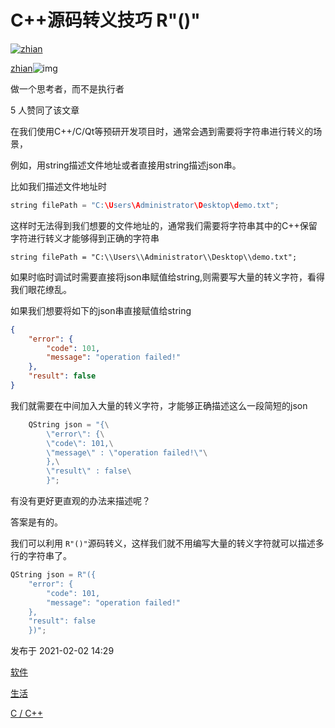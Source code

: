 # C++源码转义技巧 R"()"

[![zhian](https://pica.zhimg.com/bd9de58c33e47830e89956046510c04b_l.jpg?source=172ae18b)](https://www.zhihu.com/people/zhian1990)

[zhian](https://www.zhihu.com/people/zhian1990)![img](https://pica.zhimg.com/v2-4812630bc27d642f7cafcd6cdeca3d7a.jpg?source=88ceefae)

做一个思考者，而不是执行者

5 人赞同了该文章

在我们使用C++/C/Qt等预研开发项目时，通常会遇到需要将字符串进行转义的场景，

例如，用string描述文件地址或者直接用string描述json串。

比如我们描述文件地址时

```cpp
string filePath = "C:\Users\Administrator\Desktop\demo.txt";
```

这样时无法得到我们想要的文件地址的，通常我们需要将字符串其中的C++保留字符进行转义才能够得到正确的字符串

```text
string filePath = "C:\\Users\\Administrator\\Desktop\\demo.txt";
```

如果时临时调试时需要直接将json串赋值给string,则需要写大量的转义字符，看得我们眼花缭乱。

如果我们想要将如下的json串直接赋值给string



```json
{
    "error": {
        "code": 101,
        "message": "operation failed!"
    },
    "result": false
}
```

我们就需要在中间加入大量的转义字符，才能够正确描述这么一段简短的json

```cpp
	QString json = "{\
		\"error\": {\
		\"code\": 101,\
		\"message\" : \"operation failed!\"\
		},\
		\"result\" : false\
		}";
```



有没有更好更直观的办法来描述呢？

答案是有的。

我们可以利用 `R"()"`源码转义，这样我们就不用编写大量的转义字符就可以描述多行的字符串了。

```cpp
QString json = R"({
    "error": {
        "code": 101,
        "message": "operation failed!"
    },
    "result": false
	})";
```



发布于 2021-02-02 14:29

[软件](https://www.zhihu.com/topic/19551718)

[生活](https://www.zhihu.com/topic/19551147)

[C / C++](https://www.zhihu.com/topic/19601705)